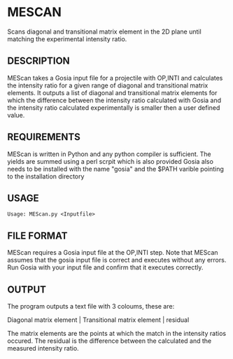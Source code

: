 # MESCAN
Scans diagonal and transitional matrix element in the 2D plane until matching the experimental intensity ratio. 

DESCRIPTION
------------

MEScan takes a Gosia input file for a projectile with OP,INTI and calculates the intensity ratio for a given range of diagonal and transitional matrix elements.
It outputs a list of diagonal and transitional matrix elements for which the difference between the intensity ratio calculated with Gosia and the
intensity ratio calculated experimentally is smaller then a user defined value.

REQUIREMENTS
------------

MEScan is written in Python and any python compiler is sufficient.
The yields are summed using a perl scrpit which is also provided
Gosia also needs to be installed with the name "gosia" and the $PATH varible pointing to the installation directory

USAGE
------------
```
Usage: MEScan.py <Inputfile>
```

FILE FORMAT
------------

MEScan requires a Gosia input file at the OP,INTI step. Note that MEScan assumes that the gosia input file is correct and executes without any errors.
Run Gosia with your input file and confirm that it executes correctly.

OUTPUT
------

The program outputs a text file with 3 coloums, these are:

Diagonal matrix element	|	Transitional matrix element | residual

The matrix elements are the points at which the match in the intensity ratios occured. The residual is the difference between the calculated and 
the measured intensity ratio. 
